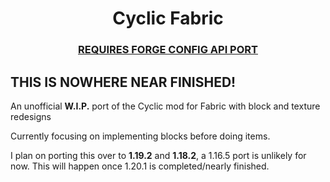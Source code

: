 <h1 align="center"> Cyclic Fabric</h1>
<h3 align="center"><a href="https://modrinth.com/mod/forge-config-api-port/version/v8.0.0-1.20.1-Fabric">REQUIRES FORGE CONFIG API PORT</a></h3>

<h2> THIS IS NOWHERE NEAR FINISHED! </h2>
<p>An unofficial <b>W.I.P.</b> port of the Cyclic mod for Fabric with block and texture redesigns</p>
Currently focusing on implementing blocks before doing items.

I plan on porting this over to **1.19.2** and **1.18.2**, a 1.16.5 port is unlikely for now.
This will happen once 1.20.1 is completed/nearly finished.
